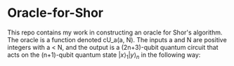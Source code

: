 # Oracle-for-Shor
This repo contains my work in constructing an oracle for Shor's algorithm. The oracle is a function denoted cU_a(a, N). The inputs a and N are positive integers with a &lt; N, and the output is a (2n+3)-qubit quantum circuit that acts on the (n+1)-qubit quantum state $|x\rangle_1|y\rangle_n$ in the following way:
